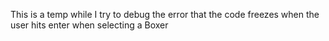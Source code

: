 This is a temp while I try to debug the error that the code freezes when the user hits enter when selecting a Boxer
